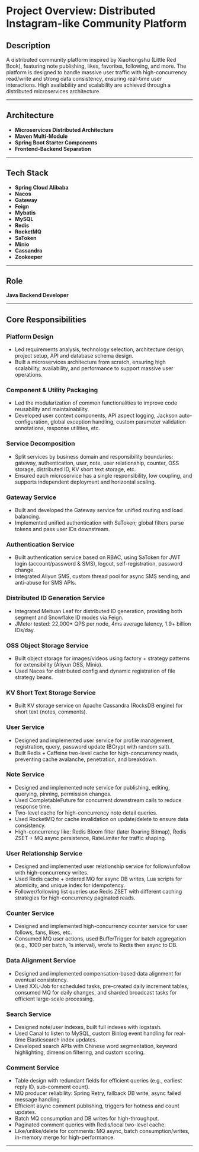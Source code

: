 # Project Overview: Distributed Instagram-like Community Platform

## Description

A distributed community platform inspired by Xiaohongshu (Little Red Book), featuring note publishing, likes, favorites, following, and more. The platform is designed to handle massive user traffic with high-concurrency read/write and strong data consistency, ensuring real-time user interactions. High availability and scalability are achieved through a distributed microservices architecture.

---

## Architecture

- **Microservices Distributed Architecture**
- **Maven Multi-Module**
- **Spring Boot Starter Components**
- **Frontend-Backend Separation**

---

## Tech Stack

- **Spring Cloud Alibaba**
- **Nacos**
- **Gateway**
- **Feign**
- **Mybatis**
- **MySQL**
- **Redis**
- **RocketMQ**
- **SaToken**
- **Minio**
- **Cassandra**
- **Zookeeper**

---

## Role

**Java Backend Developer**

---

## Core Responsibilities

### Platform Design
- Led requirements analysis, technology selection, architecture design, project setup, API and database schema design.
- Built a microservices architecture from scratch, ensuring high scalability, availability, and performance to support massive user operations.

### Component & Utility Packaging
- Led the modularization of common functionalities to improve code reusability and maintainability.
- Developed user context components, API aspect logging, Jackson auto-configuration, global exception handling, custom parameter validation annotations, response utilities, etc.

### Service Decomposition
- Split services by business domain and responsibility boundaries: gateway, authentication, user, note, user relationship, counter, OSS storage, distributed ID, KV short text storage, etc.
- Ensured each microservice has a single responsibility, low coupling, and supports independent deployment and horizontal scaling.

### Gateway Service
- Built and developed the Gateway service for unified routing and load balancing.
- Implemented unified authentication with SaToken; global filters parse tokens and pass user IDs downstream.

### Authentication Service
- Built authentication service based on RBAC, using SaToken for JWT login (account/password & SMS), logout, self-registration, password change.
- Integrated Aliyun SMS, custom thread pool for async SMS sending, and anti-abuse for SMS APIs.

### Distributed ID Generation Service
- Integrated Meituan Leaf for distributed ID generation, providing both segment and Snowflake ID modes via Feign.
- JMeter tested: 22,000+ QPS per node, 4ms average latency, 1.9+ billion IDs/day.

### OSS Object Storage Service
- Built object storage for images/videos using factory + strategy patterns for extensibility (Aliyun OSS, Minio).
- Used Nacos for distributed config and dynamic registration of file strategy beans.

### KV Short Text Storage Service
- Built KV storage service on Apache Cassandra (RocksDB engine) for short text (notes, comments).

### User Service
- Designed and implemented user service for profile management, registration, query, password update (BCrypt with random salt).
- Built Redis + Caffeine two-level cache for high-concurrency reads, preventing cache avalanche, penetration, and breakdown.

### Note Service
- Designed and implemented note service for publishing, editing, querying, pinning, permission changes.
- Used CompletableFuture for concurrent downstream calls to reduce response time.
- Two-level cache for high-concurrency note detail queries.
- Used RocketMQ for cache invalidation on update/delete to ensure data consistency.
- High-concurrency like: Redis Bloom filter (later Roaring Bitmap), Redis ZSET + MQ async persistence, RateLimiter for traffic shaping.

### User Relationship Service
- Designed and implemented user relationship service for follow/unfollow with high-concurrency writes.
- Used Redis cache + ordered MQ for async DB writes, Lua scripts for atomicity, and unique index for idempotency.
- Follower/following list queries use Redis ZSET with different caching strategies for high-concurrency paginated reads.

### Counter Service
- Designed and implemented high-concurrency counter service for user follows, fans, likes, etc.
- Consumed MQ user actions, used BufferTrigger for batch aggregation (e.g., 1000 per batch, 1s interval), wrote to Redis then async to DB.

### Data Alignment Service
- Designed and implemented compensation-based data alignment for eventual consistency.
- Used XXL-Job for scheduled tasks, pre-created daily increment tables, consumed MQ for daily changes, and sharded broadcast tasks for efficient large-scale processing.

### Search Service
- Designed note/user indexes, built full indexes with logstash.
- Used Canal to listen to MySQL, custom Binlog event handling for real-time Elasticsearch index updates.
- Developed search APIs with Chinese word segmentation, keyword highlighting, dimension filtering, and custom scoring.

### Comment Service
- Table design with redundant fields for efficient queries (e.g., earliest reply ID, sub-comment count).
- MQ producer reliability: Spring Retry, fallback DB write, async failed message handling.
- Efficient async comment publishing, triggers for hotness and count updates.
- Batch MQ consumption and DB writes for high-throughput.
- Paginated comment queries with Redis/local two-level cache.
- Like/unlike/delete for comments: MQ async, batch consumption/writes, in-memory merge for high-performance.

---
